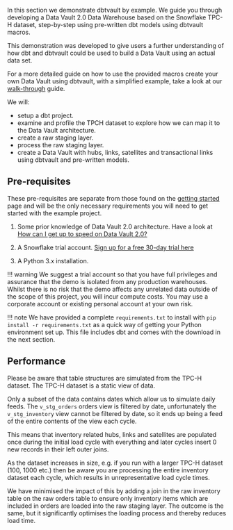 In this section we demonstrate dbtvault by example. We guide you through developing a 
Data Vault 2.0 Data Warehouse based on the Snowflake TPC-H dataset, step-by-step using pre-written dbt models using dbtvault macros.

This demonstration was developed to give users a further understanding of how dbt and dbtvault could be used to build
a Data Vault using an actual data set.  

For a more detailed guide on how to use the provided macros create your own Data Vault using dbtvault, 
with a simplified example, take a look at our [walk-through](../tutorial/tut_getting_started.md) guide.

We will:

- setup a dbt project.
- examine and profile the TPCH dataset to explore how we can map it to the Data Vault architecture.
- create a raw staging layer.
- process the raw staging layer.
- create a Data Vault with hubs, links, satellites and transactional links using dbtvault and pre-written models.

## Pre-requisites

These pre-requisites are separate from those found on the [getting started](../tutorial/tut_getting_started.md) page and will 
be the only necessary requirements you will need to get started with the example project. 

1. Some prior knowledge of Data Vault 2.0 architecture. Have a look at
[How can I get up to speed on Data Vault 2.0?](../index.md#how-can-i-get-up-to-speed-on-data-vault-20)

2. A Snowflake trial account. [Sign up for a free 30-day trial here](https://trial.snowflake.com/ab/)

3. A Python 3.x installation.

!!! warning
    We suggest a trial account so that you have full privileges and assurance that the demo is isolated from any
    production warehouses. Whilst there is no risk that the demo affects any unrelated data outside of the 
    scope of this project, you will incur compute costs. 
    You may use a corporate account or existing personal account at your own risk.

!!! note
    We have provided a complete `requirements.txt` to install with `pip install -r requirements.txt`
    as a quick way of getting your Python environment set up. This file includes dbt and comes with the download in the 
    next section.


## Performance

Please be aware that table structures are simulated from the TPC-H dataset. The TPC-H dataset is a static view of data. 

Only a subset of the data contains dates which allow us to simulate daily feeds. The `v_stg_orders` orders view is 
filtered by date, unfortunately the `v_stg_inventory` view cannot be filtered by date, so it ends up being a feed of 
the entire contents of the view each cycle. 

This means that inventory related hubs, links and satellites are populated once during the initial load cycle with 
everything and later cycles insert 0 new records in their left outer joins. 

As the dataset increases in size, e.g. if you run with a larger TPC-H dataset (100, 1000 etc.) then be aware you are 
processing the entire inventory dataset each cycle, which results in unrepresentative load cycle times.

We have minimised the impact of this by adding a join in the raw inventory table on the raw orders table to ensure only 
inventory items which are included in orders are loaded into the raw staging layer. The outcome is the same, but it 
significantly optimises the loading process and thereby reduces load time.